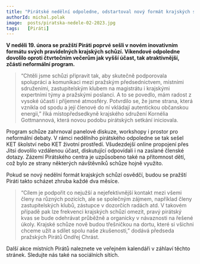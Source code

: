 ```yaml
---
title: "Pirátské nedělní odpoledne, odstartoval nový formát krajských schůzí"
authorId: michal.polak
image:  posts/piratska-nedele-02-2023.jpg
tags:   [Piráti]
---
```


**V neděli 19. února se pražští Piráti poprvé sešli v novém inovativním formátu svých pravidelných krajských schůzí. Víkendové odpoledne dovolilo oproti čtvrtečním večerům jak vyšší účast, tak atraktivnější, zčásti neformální program.**

>“Chtěli jsme schůzi připravit tak, aby skutečně podporovala spolupráci a komunikaci mezi pražským předsednictvem, místními sdruženími, zastupitelským klubem na magistrátu i krajskými expertními týmy a pražskými poslanci. A to se povedlo, mám radost z vysoké účasti i příjemné atmosféry. Potvrdilo se, že jsme strana, která vznikla od spodu a její členové do ní vkládají autentickou občanskou energii,” říká místopředsedkyně krajského sdružení Kornélia Gottmannová, která novou podobu pirátských setkání iniciovala.

Program schůze zahrnoval panelové diskuze, workshopy i prostor pro neformální debaty. V rámci nedělního pirátského odpoledne se tak sešel KET školství nebo KET životní prostředí. Všudezdejší online propojení přes Jitsi dovolilo vzdálenou účast, diskutující odpovídali i na zaslané členské dotazy. Zázemí Pirátského centra je uzpůsobeno také na přítomnost dětí, což bylo ze strany některých návštěvníků schůze hojně využito.

Pokud se nový nedělní formát krajských schůzí osvědčí, budou se pražští Piráti takto scházet zhruba každé dva měsíce. 

>“Cílem je podpořit co nejužší a nejefektivnější kontakt mezi všemi členy na různých pozicích, ale se společným zájmem, například členy zastupitelských klubů, zástupce v dozorčích radách atd. V takovém případě pak lze frekvenci krajských schůzí omezit, pravý pirátský kvas se bude odehrávat průběžně a organicky v návaznosti na řešené úkoly. Krajské schůze nově budou třešničkou na dortu, které si všichni chceme užít a sdílet spolu naše zkušenosti,” dodává předseda pražských Pirátů Ondřej Chrást. 

Další akce místních Pirátů naleznete ve veřejném kalendáři v záhlaví těchto stránek. Sledujte nás také na sociálních sítích.


